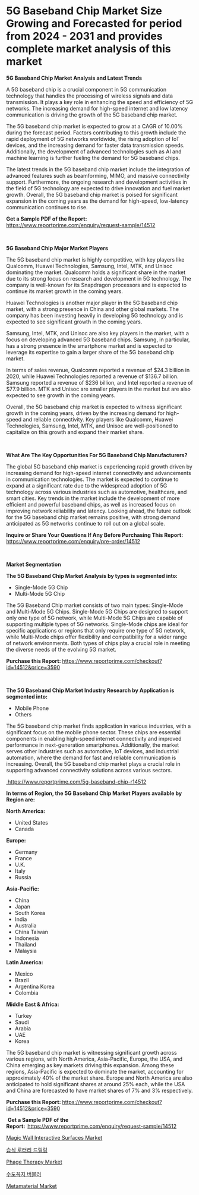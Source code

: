 <p><h1>5G Baseband Chip Market Size Growing and Forecasted for period from 2024 - 2031 and provides complete market analysis of this market</h1></p><p><strong>5G Baseband Chip Market Analysis and Latest Trends</strong></p>
<p><p>A 5G baseband chip is a crucial component in 5G communication technology that handles the processing of wireless signals and data transmission. It plays a key role in enhancing the speed and efficiency of 5G networks. The increasing demand for high-speed internet and low latency communication is driving the growth of the 5G baseband chip market.</p><p>The 5G baseband chip market is expected to grow at a CAGR of 10.00% during the forecast period. Factors contributing to this growth include the rapid deployment of 5G networks worldwide, the rising adoption of IoT devices, and the increasing demand for faster data transmission speeds. Additionally, the development of advanced technologies such as AI and machine learning is further fueling the demand for 5G baseband chips.</p><p>The latest trends in the 5G baseband chip market include the integration of advanced features such as beamforming, MIMO, and massive connectivity support. Furthermore, the ongoing research and development activities in the field of 5G technology are expected to drive innovation and fuel market growth. Overall, the 5G baseband chip market is poised for significant expansion in the coming years as the demand for high-speed, low-latency communication continues to rise.</p></p>
<p><strong>Get a Sample PDF of the Report:&nbsp;</strong> <a href="https://www.reportprime.com/enquiry/request-sample/14512">https://www.reportprime.com/enquiry/request-sample/14512</a></p>
<p>&nbsp;</p>
<p><strong>5G Baseband Chip Major Market Players</strong></p>
<p><p>The 5G baseband chip market is highly competitive, with key players like Qualcomm, Huawei Technologies, Samsung, Intel, MTK, and Unisoc dominating the market. Qualcomm holds a significant share in the market due to its strong focus on research and development in 5G technology. The company is well-known for its Snapdragon processors and is expected to continue its market growth in the coming years.</p><p>Huawei Technologies is another major player in the 5G baseband chip market, with a strong presence in China and other global markets. The company has been investing heavily in developing 5G technology and is expected to see significant growth in the coming years.</p><p>Samsung, Intel, MTK, and Unisoc are also key players in the market, with a focus on developing advanced 5G baseband chips. Samsung, in particular, has a strong presence in the smartphone market and is expected to leverage its expertise to gain a larger share of the 5G baseband chip market.</p><p>In terms of sales revenue, Qualcomm reported a revenue of $24.3 billion in 2020, while Huawei Technologies reported a revenue of $136.7 billion. Samsung reported a revenue of $236 billion, and Intel reported a revenue of $77.9 billion. MTK and Unisoc are smaller players in the market but are also expected to see growth in the coming years.</p><p>Overall, the 5G baseband chip market is expected to witness significant growth in the coming years, driven by the increasing demand for high-speed and reliable connectivity. Key players like Qualcomm, Huawei Technologies, Samsung, Intel, MTK, and Unisoc are well-positioned to capitalize on this growth and expand their market share.</p></p>
<p>&nbsp;</p>
<p><strong>What Are The Key Opportunities For 5G Baseband Chip Manufacturers?</strong></p>
<p><p>The global 5G baseband chip market is experiencing rapid growth driven by increasing demand for high-speed internet connectivity and advancements in communication technologies. The market is expected to continue to expand at a significant rate due to the widespread adoption of 5G technology across various industries such as automotive, healthcare, and smart cities. Key trends in the market include the development of more efficient and powerful baseband chips, as well as increased focus on improving network reliability and latency. Looking ahead, the future outlook for the 5G baseband chip market remains positive, with strong demand anticipated as 5G networks continue to roll out on a global scale.</p></p>
<p><strong>Inquire or Share Your Questions If Any Before Purchasing This Report:</strong> <a href="https://www.reportprime.com/enquiry/pre-order/14512">https://www.reportprime.com/enquiry/pre-order/14512</a></p>
<p>&nbsp;</p>
<p><strong>Market Segmentation</strong></p>
<p><strong>The 5G Baseband Chip Market Analysis by types is segmented into:</strong></p>
<p><ul><li>Single-Mode 5G Chip</li><li>Multi-Mode 5G Chip</li></ul></p>
<p><p>The 5G Baseband Chip market consists of two main types: Single-Mode and Multi-Mode 5G Chips. Single-Mode 5G Chips are designed to support only one type of 5G network, while Multi-Mode 5G Chips are capable of supporting multiple types of 5G networks. Single-Mode chips are ideal for specific applications or regions that only require one type of 5G network, while Multi-Mode chips offer flexibility and compatibility for a wider range of network environments. Both types of chips play a crucial role in meeting the diverse needs of the evolving 5G market.</p></p>
<p><strong>Purchase this Report:&nbsp;</strong><a href="https://www.reportprime.com/checkout?id=14512&price=3590">https://www.reportprime.com/checkout?id=14512&price=3590</a></p>
<p>&nbsp;</p>
<p><strong>The 5G Baseband Chip Market Industry Research by Application is segmented into:</strong></p>
<p><ul><li>Mobile Phone</li><li>Others</li></ul></p>
<p><p>The 5G baseband chip market finds application in various industries, with a significant focus on the mobile phone sector. These chips are essential components in enabling high-speed internet connectivity and improved performance in next-generation smartphones. Additionally, the market serves other industries such as automotive, IoT devices, and industrial automation, where the demand for fast and reliable communication is increasing. Overall, the 5G baseband chip market plays a crucial role in supporting advanced connectivity solutions across various sectors.</p></p>
<p><a href="https://www.reportprime.com/5g-baseband-chip-r14512">&nbsp;https://www.reportprime.com/5g-baseband-chip-r14512</a></p>
<p><strong>In terms of Region, the 5G Baseband Chip Market Players available by Region are:</strong></p>
<p>
    <p> <strong> North America: </strong>
        <ul>
            <li>United States</li>
            <li>Canada</li>
        </ul>
        </p> 
    <p> <strong> Europe: </strong>
        <ul>
            <li>Germany</li>
            <li>France</li>
            <li>U.K.</li>
            <li>Italy</li>
            <li>Russia</li>
        </ul>
        </p> 
    <p> <strong> Asia-Pacific: </strong>
        <ul>
            <li>China</li>
            <li>Japan</li>
            <li>South Korea</li>
            <li>India</li>
            <li>Australia</li>
            <li>China Taiwan</li>
            <li>Indonesia</li>
            <li>Thailand</li>
            <li>Malaysia</li>
        </ul>
        </p> 
    <p> <strong> Latin America: </strong>
        <ul>
            <li>Mexico</li>
            <li>Brazil</li>
            <li>Argentina Korea</li>
            <li>Colombia</li>
        </ul>
        </p> 
    <p> <strong> Middle East & Africa: </strong>
        <ul>
            <li>Turkey</li>
            <li>Saudi</li>
            <li>Arabia</li>
            <li>UAE</li>
            <li>Korea</li>
        </ul>
    </p>
    </p>
<p><p>The 5G baseband chip market is witnessing significant growth across various regions, with North America, Asia-Pacific, Europe, the USA, and China emerging as key markets driving this expansion. Among these regions, Asia-Pacific is expected to dominate the market, accounting for approximately 40% of the market share. Europe and North America are also anticipated to hold significant shares at around 25% each, while the USA and China are forecasted to have market shares of 7% and 3% respectively.</p></p>
<p><strong>Purchase this Report: </strong><a href="https://www.reportprime.com/checkout?id=14512&price=3590">https://www.reportprime.com/checkout?id=14512&price=3590</a></p>
<p>&nbsp;<strong>Get a Sample PDF of the Report:&nbsp;&nbsp;</strong><a href="https://www.reportprime.com/enquiry/request-sample/14512">https://www.reportprime.com/enquiry/request-sample/14512</a></p>
<p><strong></strong></p>
<p><p><a href="https://github.com/kathiaseamanalvaradovlprc2h/Market-Research-Report-List-2/blob/main/magic-wall-interactive-surfaces-market.md">Magic Wall Interactive Surfaces Market</a></p><p><a href="https://github.com/valroy852/Market-Research-Report-List-1/blob/main/210880275425.md">습식 로터리 드릴링</a></p><p><a href="https://github.com/wusalecollins540tpqoz/Market-Research-Report-List-2/blob/main/phage-therapy-market.md">Phage Therapy Market</a></p><p><a href="https://github.com/royErdmtyan906778/Market-Research-Report-List-1/blob/main/659494675424.md">수도꼭지 버블러</a></p><p><a href="https://www.linkedin.com/pulse/metamaterial-market-research-report-provides-thorough-industry-o7roe">Metamaterial Market</a></p></p>